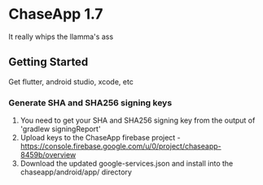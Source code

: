 # ChaseApp 1.7
It really whips the llamma's ass

## Getting Started

Get flutter, android studio, xcode, etc

### Generate SHA and SHA256 signing keys

1. You need to get your SHA and SHA256 signing key from the output of 'gradlew signingReport'
2. Upload keys to the ChaseApp firebase project - https://console.firebase.google.com/u/0/project/chaseapp-8459b/overview
3. Download the updated google-services.json and install into the chaseapp/android/app/ directory
